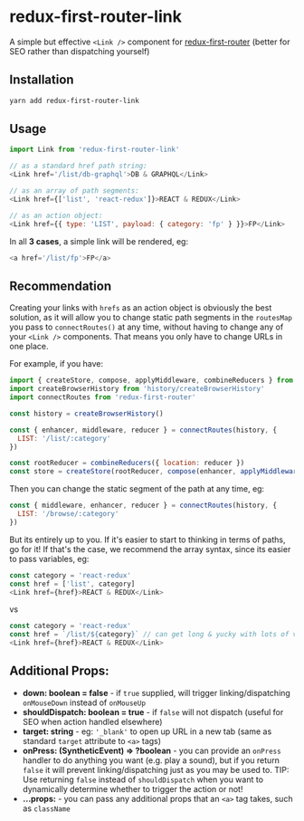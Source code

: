 # redux-first-router-link
A simple but effective `<Link />` component for [redux-first-router](https://github.com/faceyspacey/redux-first-router) (better for SEO rather than dispatching yourself)



## Installation
```bash
yarn add redux-first-router-link
```

## Usage

```javascript
import Link from 'redux-first-router-link'

// as a standard href path string:
<Link href='/list/db-graphql'>DB & GRAPHQL</Link>

// as an array of path segments:
<Link href={['list', 'react-redux']}>REACT & REDUX</Link>

// as an action object:
<Link href={{ type: 'LIST', payload: { category: 'fp' } }}>FP</Link>
```

In all **3 cases**, a simple link will be rendered, eg:

```javascript
<a href='/list/fp'>FP</a>
````


## Recommendation

Creating your links with `hrefs` as an action object is obviously the best solution, as it will allow you to change
static path segments in the `routesMap` you pass to `connectRoutes()` at any time, without
having to change any of your `<Link />` components. That means you only have to change URLs in one place. 

For example, if you have:

```javascript
import { createStore, compose, applyMiddleware, combineReducers } from 'redux'
import createBrowserHistory from 'history/createBrowserHistory'
import connectRoutes from 'redux-first-router'

const history = createBrowserHistory()

const { enhancer, middleware, reducer } = connectRoutes(history, {
  LIST: '/list/:category'
})

const rootReducer = combineReducers({ location: reducer })
const store = createStore(rootReducer, compose(enhancer, applyMiddleware(middleware)))
```

Then you can change the static segment of the path at any time, eg:
```javascript
const { middleware, enhancer, reducer } = connectRoutes(history, {
  LIST: '/browse/:category'
})
```

But its entirely up to you. If it's easier to start to thinking in terms of paths, go for it! If that's the case, we recommend the 
array syntax, since its easier to pass variables, eg:

```javascript
const category = 'react-redux'
const href = ['list', category]
<Link href={href}>REACT & REDUX</Link>
```
vs

```javascript
const category = 'react-redux'
const href = `/list/${category}` // can get long & yucky with lots of variables
<Link href={href}>REACT & REDUX</Link>
```


## Additional Props:

* **down: boolean = false** - if `true` supplied, will trigger linking/dispatching `onMouseDown` instead of `onMouseUp`
* **shouldDispatch: boolean = true** - if `false` will not dispatch (useful for SEO when action handled elsewhere)
* **target: string** - eg: `'_blank'` to open up URL in a new tab (same as standard `target` attribute to `<a>` tags)
* **onPress: (SyntheticEvent) => ?boolean** - you can provide an `onPress` handler to do anything you want (e.g. play a sound), but if you return `false` it will prevent
  linking/dispatching just as you may be used to. TIP: Use returning `false` instead of `shouldDispatch` when you want to dynamically determine
  whether to trigger the action or not!
* **...props:** - you can pass any additional props that an `<a>` tag takes, such as `className`

